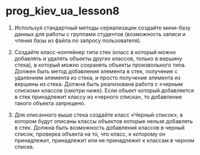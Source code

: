 # prog_kiev_ua_lesson8

1) Используя стандартный методы сериализации создайте мини-базу
данных для работы с группами студентов (возможность записи и чтения
базы из файла по запросу пользователя).

2) Создайте класс-контейнер типа стек (класс в который можно добавлять и
удалять объекты других классов, только в вершину стека), в который
можно сохранять объекты произвольного типа. Должен быть метод
добавления элемента в стек, получение с удалением элемента из стека, и
просто получение элемента из вершины из стека. Должна быть
реализована работа с «черным списком» классов (смотри ниже). Если
объект который добавляется в стек принадлежит классу из «черного
списка», то добавление такого объекта запрещено.

3) Для описанного выше стека создайте класс «Черный список», в котором
будут описаны классы объектов которые нельзя добавлять в стек.
Должна быть возможность добавления классов в черный список, проверка
объекта на то, что класс, к которому он принадлежит, принадлежит или не
принадлежит к классам в черном списке. 
